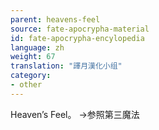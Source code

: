 ```yaml
---
parent: heavens-feel
source: fate-apocrypha-material
id: fate-apocrypha-encylopedia
language: zh
weight: 67
translation: "譯月漢化小组"
category:
- other
---
```


Heaven’s Feel。
→参照第三魔法
